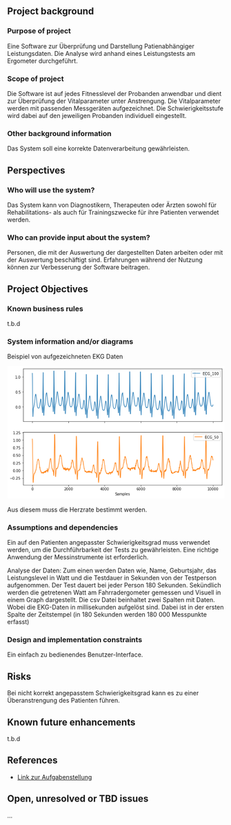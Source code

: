## Project background

### Purpose of project

Eine Software zur Überprüfung und Darstellung Patienabhängiger Leistungsdaten. Die Analyse wird anhand eines Leistungstests am Ergometer durchgeführt. 

### Scope of project

Die Software ist auf jedes Fitnesslevel der Probanden anwendbar und dient zur Überprüfung der Vitalparameter unter Anstrengung. Die Vitalparameter werden mit passenden Messgeräten aufgezeichnet. Die Schwierigkeitsstufe wird dabei auf den jeweiligen Probanden individuell eingestellt.
### Other background information

Das System soll eine korrekte Datenverarbeitung gewährleisten.

## Perspectives
### Who will use the system?

Das System kann von Diagnostikern, Therapeuten oder Ärzten sowohl für Rehabilitations- als auch für Trainingszwecke für ihre Patienten verwendet werden.

### Who can provide input about the system?

Personen, die mit der Auswertung der dargestellten Daten arbeiten oder mit der Auswertung beschäftigt sind. Erfahrungen während der Nutzung können zur Verbesserung der Software beitragen. 


## Project Objectives
### Known business rules

t.b.d

### System information and/or diagrams

Beispiel von aufgezeichneten EKG Daten

![](ekg_example.png)

Aus diesem muss die Herzrate bestimmt werden.

### Assumptions and dependencies

Ein auf den Patienten angepasster Schwierigkeitsgrad muss verwendet werden, um die Durchführbarkeit der Tests zu gewährleisten. Eine richtige Anwendung der Messinstrumente ist erforderlich. 

Analyse der Daten:
Zum einen werden Daten wie, Name, Geburtsjahr, das Leistungslevel in Watt und die Testdauer in Sekunden von der Testperson aufgenommen. Der Test dauert bei jeder Person 180 Sekunden. Sekündlich werden die getretenen Watt am Fahrradergometer gemessen und Visuell in einem Graph dargestellt. Die csv Datei beinhaltet zwei Spalten mit Daten. Wobei die EKG-Daten in millisekunden aufgelöst sind. Dabei ist in der ersten Spalte der Zeitstempel (in 180 Sekunden werden 180 000 Messpunkte erfasst)

### Design and implementation constraints

Ein einfach zu bedienendes Benutzer-Interface.

## Risks

Bei nicht korrekt angepasstem Schwierigkeitsgrad kann es zu einer Überanstrengung des Patienten führen.

## Known future enhancements

t.b.d

## References

- [Link zur Aufgabenstellung](tbd)

## Open, unresolved or TBD issues

...
